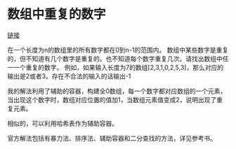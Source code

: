 # 数组中重复的数字

[链接](https://www.nowcoder.com/practice/6fe361ede7e54db1b84adc81d09d8524?tpId=13&tqId=11203&rp=1&ru=%2Fta%2Fcoding-interviews&qru=%2Fta%2Fcoding-interviews%2Fquestion-ranking&tab=answerKey)

在一个长度为n的数组里的所有数字都在0到n-1的范围内。 数组中某些数字是重复的，但不知道有几个数字是重复的。也不知道每个数字重复几次。请找出数组中任一一个重复的数字。 例如，如果输入长度为7的数组[2,3,1,0,2,5,3]，那么对应的输出是2或者3。存在不合法的输入的话输出-1



我的解法利用了辅助的容器，构建全0数组，每一个数字都对应数组的一个元素，当出现这个数字时，数组对应位置的值加1，当数组元素值变成2，说明出现了重复元素。

相似的，可以利用哈希表作为辅助容器。



官方解法包括有暴力法、排序法、辅助容器和二分查找的方法，详见参考书。